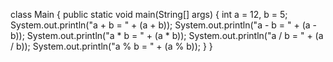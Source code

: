 class Main {
  public static void main(String[] args) {
    int a = 12, b = 5;
    System.out.println("a + b = " + (a + b));
    System.out.println("a - b = " + (a - b));
    System.out.println("a * b = " + (a * b));
    System.out.println("a / b = " + (a / b));
    System.out.println("a % b = " + (a % b));
  }
}
